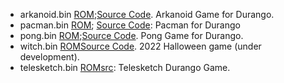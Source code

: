 * arkanoid.bin [ROM](../assets/bin/arkanoid.bin);[Source Code](https://github.com/durangoretro/arkanoid). Arkanoid Game for Durango.
* pacman.bin [ROM](../assets/bin/pacman.bin); [Source Code](): Pacman for Durango
* pong.bin [ROM](../assets/bin/pong.bin);[Source Code](https://github.com/durangoretro/durango_demos/blob/main/pong.s). Pong Game for Durango.
* witch.bin [ROM](../assets/bin/witch.bin)[Source Code](https://github.com/durangoretro/witch). 2022 Halloween game (under development).
* telesketch.bin [ROM](../assets/bin/telesketch.bin)[src](https://github.com/durangoretro/telesketch): Telesketch Durango Game.